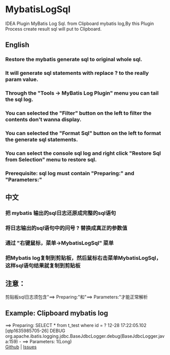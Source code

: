 # MybatisLogSql
IDEA Plugin MyBatis Log Sql.       from Clipboard mybatis log,By this Plugin Process  create result sql will put to Clipboard.

## English
### Restore the mybatis generate sql to original whole sql.
### It will generate sql statements with replace ? to the really param value.
### Through the "Tools -> MyBatis Log Plugin" menu you can tail the sql log.
### You can selected the "Filter" button on the left to filter the contents don't wanna display.
### You can selected the "Format Sql" button on the left to format the generate sql statements.
### You can select the console sql log and right click "Restore Sql from Selection" menu to restore sql.
### Prerequisite: sql log must contain "Preparing:" and "Parameters:"
## 中文
### 把 mybatis 输出的sql日志还原成完整的sql语句
### 将日志输出的sql语句中的问号 ? 替换成真正的参数值
### 通过 "右键鼠标，菜单->MybatisLogSql" 菜单
### 把Mybatis log复制到剪贴板，然后鼠标右击菜单MybatisLogSql，这样sql语句结果就复制到剪贴板
## 注意：
剪贴板sql日志须包含"==>  Preparing:"和"==> Parameters:"才能正常解析
## Example: Clipboard mybatis log
==>  Preparing: SELECT * from t_test where id = ?
12-28 17:22:05.102 [qtp1635985705-26] DEBUG org.apache.ibatis.logging.jdbc.BaseJdbcLogger.debug(BaseJdbcLogger.java:159) - ==> Parameters: 1(Long)
<br/>
<a href="https://github.com/lyg123/MybatisLogSql">Github</a> | <a href="https://github.com/lyg123/MybatisLogSql/issues">Issues</a>
 <br/>
